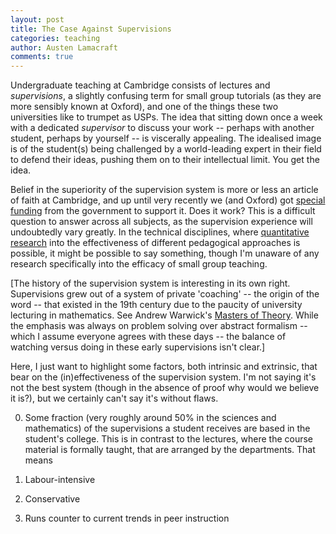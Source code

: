 ```yaml
---
layout: post
title: The Case Against Supervisions
categories: teaching
author: Austen Lamacraft
comments: true
---
```


Undergraduate teaching at Cambridge consists of lectures and _supervisions_, a slightly confusing term for small group tutorials (as they are more sensibly known at Oxford), and one of the things these two universities like to trumpet as USPs. The idea that sitting down once a week with a dedicated _supervisor_ to discuss your work -- perhaps with another student, perhaps by yourself -- is viscerally appealing. The idealised image is of the student(s) being challenged by a world-leading expert in their field to defend their ideas, pushing them on to their intellectual limit. You get the idea.

Belief in the superiority of the supervision system is more or less an article of faith at Cambridge, and up until very recently we (and Oxford) got [special funding](https://www.timeshighereducation.com/oxbridge-to-be-stripped-of-special-funding-feeding-the-tutorial-system) from the government to support it. Does it work? This is a difficult question to answer across all subjects, as the supervision experience will undoubtedly vary greatly. In the technical disciplines, where [quantitative research](http://www.pnas.org/content/111/23/8410) into the effectiveness of different pedagogical approaches is possible, it might be possible to say something, though I'm unaware of any research specifically into the efficacy of small group teaching.

[The history of the supervision system is interesting in its own right. Supervisions grew out of a system of private 'coaching' -- the origin of the word -- that existed in the 19th century due to the paucity of university lecturing in mathematics. See Andrew Warwick's [Masters of Theory](https://books.google.com/books/about/Masters_of_Theory.html?id=YRlQA-Fur_sC). While the emphasis was always on problem solving over abstract formalism -- which I assume everyone agrees with these days -- the balance of watching versus doing in these early supervisions isn't clear.]

Here, I just want to highlight some factors, both intrinsic and extrinsic, that bear on the (in)effectiveness of the supervision system. I'm not saying it's not the best system (though in the absence of proof why would we believe it is?), but we certainly can't say it's without flaws.

0. Some fraction (very roughly around 50% in the sciences and mathematics) of the supervisions a student receives are based in the student's college. This is in contrast to the lectures, where the course material is formally taught, that are arranged by the departments. That means

1. Labour-intensive

2. Conservative

3. Runs counter to current trends in peer instruction

